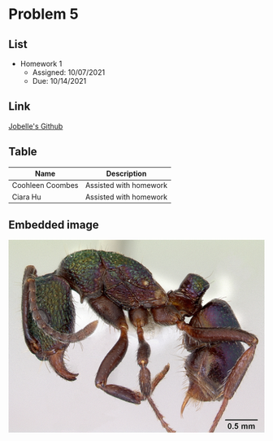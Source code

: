 # Problem 5

## List
* Homework 1
  * Assigned: 10/07/2021
  * Due: 10/14/2021

## Link
[Jobelle's Github](https://github.com/jobellemae)

## Table
Name | Description
------------ | -------------
Coohleen Coombes | Assisted with homework
Ciara Hu | Assisted with homework

## Embedded image
![casent_0172345_Rhytidoponera-metallica](images/casent_0172345_Rhytidoponera-metallica.jpg)